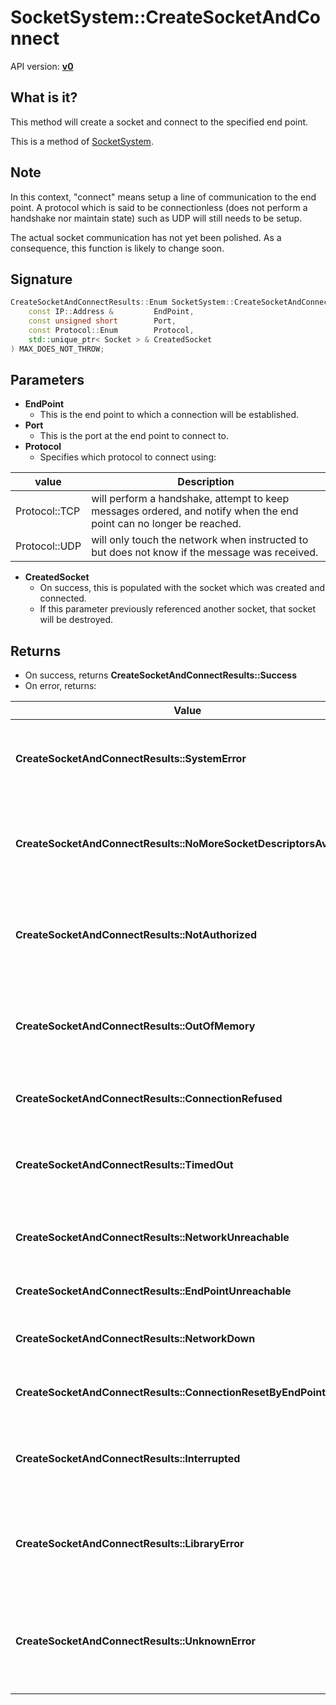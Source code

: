 # SocketSystem::CreateSocketAndConnect

API version: [**v0**](../v0.md)

## What is it?

This method will create a socket and connect to the specified end point.

This is a method of [SocketSystem](SocketSystem.md).

## Note

In this context, "connect" means setup a line of communication to the end point. A protocol which is said to be connectionless (does not perform a handshake nor maintain state) such as UDP will still needs to be setup.

The actual socket communication has not yet been polished. As a consequence, this function is likely to change soon.

## Signature

```c++
CreateSocketAndConnectResults::Enum SocketSystem::CreateSocketAndConnect(
    const IP::Address &         EndPoint,
    const unsigned short        Port,
    const Protocol::Enum        Protocol,
    std::unique_ptr< Socket > & CreatedSocket
) MAX_DOES_NOT_THROW;
```

## Parameters

* **EndPoint**
    * This is the end point to which a connection will be established.
* **Port**
    * This is the port at the end point to connect to.
* **Protocol**
    * Specifies which protocol to connect using:

| value | Description |
| --- | --- |
| Protocol::TCP | will perform a handshake, attempt to keep messages ordered, and notify when the end point can no longer be reached. |
| Protocol::UDP | will only touch the network when instructed to but does not know if the message was received. |

* **CreatedSocket**
    * On success, this is populated with the socket which was created and connected.
	* If this parameter previously referenced another socket, that socket will be destroyed.

## Returns

* On success, returns **CreateSocketAndConnectResults::Success**
* On error, returns:

| Value | Description |
| --- | --- |
| **CreateSocketAndConnectResults::SystemError** | when the system does not support the type of connection requested. |
| **CreateSocketAndConnectResults::NoMoreSocketDescriptorsAvailable** | when there are not enough socket descriptors left for the system fulfill the request. |
| **CreateSocketAndConnectResults::NotAuthorized** | when the process does not have permission to create the requested socket. |
| **CreateSocketAndConnectResults::OutOfMemory** | when the system does not have enough memory to fulfill the request. |
| **CreateSocketAndConnectResults::ConnectionRefused** | when the end point turned down the connection. |
| **CreateSocketAndConnectResults::TimedOut** | when the connection to the end point did not complete in time. |
| **CreateSocketAndConnectResults::NetworkUnreachable** | when the underlying network cannot be reached. |
| **CreateSocketAndConnectResults::EndPointUnreachable** | when the end point cannot be reached. |
| **CreateSocketAndConnectResults::NetworkDown** | when the underlying network has gone down. |
| **CreateSocketAndConnectResults::ConnectionResetByEndPoint** | when the underlying network has gone down. |
| **CreateSocketAndConnectResults::Interrupted** | when the connection was interrupted by a system event. |
| **CreateSocketAndConnectResults::LibraryError** | when there is an error in maxSocket's logic. Please notify us if you ever see a LibraryError. |
| **CreateSocketAndConnectResults::UnknownError** | when there is an error maxSocket is not aware of. Please notify us if you ever see an UnknownError. |
